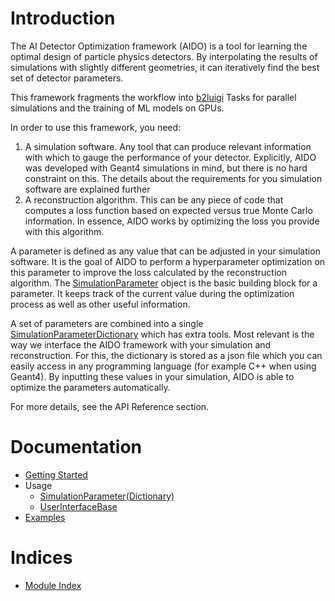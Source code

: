 # Introduction

The AI Detector Optimization framework (AIDO) is a tool for learning the optimal
design of particle physics detectors. By interpolating the results of simulations
with slightly different geometries, it can iteratively find the best set of detector
parameters.

This framework fragments the workflow into [b2luigi](https://b2luigi.belle2.org/index.html)
Tasks for parallel simulations and the training of ML models on GPUs.

In order to use this framework, you need:

1. A simulation software. Any tool that can produce relevant information with which to
   gauge the performance of your detector. Explicitly, AIDO was developed with Geant4
   simulations in mind, but there is no hard constraint on this. The details about
   the requirements for you simulation software are explained further
2. A reconstruction algorithm. This can be any piece of code that computes a loss function
   based on expected versus true Monte Carlo information. In essence, AIDO works by
   optimizing the loss you provide with this algorithm.

A parameter is defined as any value that can be adjusted in your simulation software. It
is the goal of AIDO to perform a hyperparameter optimization on this parameter to improve
the loss calculated by the reconstruction algorithm. The [SimulationParameter](api/aido.simulation_helpers)
object is the basic building block for a parameter. It keeps track of the current value
during the optimization process as well as other useful information.

A set of parameters are combined into a single [SimulationParameterDictionary](api/aido.simulation_helpers)
which has extra tools. Most relevant is the way we interface the AIDO framework with your
simulation and reconstruction. For this, the dictionary is stored as a json file which
you can easily access in any programming language (for example C++ when using Geant4).
By inputting these values in your simulation, AIDO is able to optimize the parameters
automatically.

For more details, see the API Reference section.

# Documentation

- [Getting Started](guides/getting_started.md)
- Usage
  - [SimulationParameter(Dictionary)](api/aido.simulation_helpers.md)
  - [UserInterfaceBase](api/aido.interface.md)
- [Examples](guides/example.md)

# Indices

* [Module Index](api/modules)
